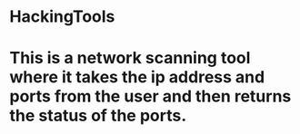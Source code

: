 # HackingTools
# This is a network scanning tool where it takes the ip address and ports from the user and then returns the status of the ports.
